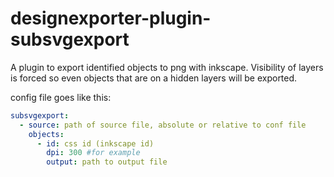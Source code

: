 # designexporter-plugin-subsvgexport
A plugin to export identified objects to png with inkscape.
Visibility of layers is forced so even objects that are on a hidden layers will be exported.

config file goes like this:
```yaml
subsvgexport:
  - source: path of source file, absolute or relative to conf file
    objects:
      - id: css id (inkscape id)
        dpi: 300 #for example
        output: path to output file
```
